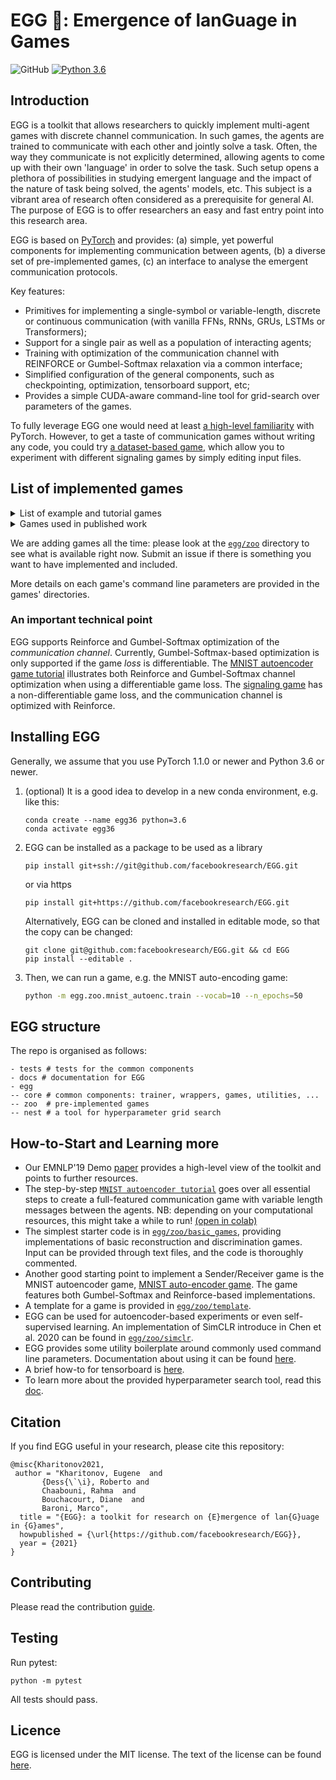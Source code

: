 # EGG 🐣: Emergence of lanGuage in Games

![GitHub](https://img.shields.io/github/license/facebookresearch/EGG)
[![Python 3.6](https://img.shields.io/badge/python-3.6-blue.svg)](https://www.python.org/downloads/release/python-360/)

## Introduction

EGG is a toolkit that allows researchers to quickly implement multi-agent games with discrete channel communication. In 
such games, the agents are trained to communicate with each other and jointly solve a task. Often, the way they communicate is not explicitly determined, allowing agents to come up with their own 'language' in order to solve the task.
Such setup opens a plethora of possibilities in studying emergent language and the impact of the nature of task being solved, the agents' models, etc. This subject is a vibrant area of research often considered as a prerequisite for general AI. The purpose of EGG is to offer researchers an easy and fast entry point into this research area.

EGG is based on [PyTorch](https://pytorch.org/) and provides: (a) simple, yet powerful components for implementing 
communication between agents, (b) a diverse set of pre-implemented games, (c) an interface to analyse the emergent 
communication protocols.

Key features:
 * Primitives for implementing a single-symbol or variable-length, discrete or continuous communication (with vanilla FFNs, RNNs, GRUs, LSTMs or Transformers);
 * Support for a single pair as well as a population of interacting agents;
 * Training with optimization of the communication channel with REINFORCE or Gumbel-Softmax relaxation via a common interface;
 * Simplified configuration of the general components, such as checkpointing, optimization, tensorboard support, etc;
 * Provides a simple CUDA-aware command-line tool for grid-search over parameters of the games.

To fully leverage EGG one would need at least [a high-level familiarity](https://pytorch.org/tutorials/beginner/deep_learning_60min_blitz.html)
with PyTorch. However, to get a taste of communication games without writing any code, you could try [a dataset-based game](/egg/zoo/external_game), which allow you to experiment with different signaling games by simply editing input files. 

## List of implemented games

<details><summary>List of example and tutorial games</summary><p>
 
 * [`MNIST autoencoder tutorial`](/tutorials/EGG%20walkthrough%20with%20a%20MNIST%20autoencoder.ipynb): A Jupyter tutorial that implements a MNIST discrete auto-encoder step-by-step, covering the basic concepts of EGG. The tutorial starts with pre-training a "vision" module and builds single- and multiple symbol auto-encoder communication games with channel optimization done by Reinforce and Gumbel-Softmax relaxation ([notebook](/tutorials/EGG%20walkthrough%20with%20a%20MNIST%20autoencoder.ipynb) / [colab](https://colab.research.google.com/github/facebookresearch/EGG/blob/main/tutorials/EGG%20walkthrough%20with%20a%20MNIST%20autoencoder.ipynb)).
 
* [`egg/zoo/basic_games`](/egg/zoo/basic_games): Simple implementations of reconstruction and discrimination games, taking their inputs from text files, and with thoroughly annotated code. These might be a good starting point to learn to play with EGG.
 
 * [`egg/zoo/signal_game`](/egg/zoo/signal_game): Modern version of a Lewis' signaling game. In this game, Sender is presented with a target image and with one or more distractor images. Then all images are shuffled and Receiver has to point to the target image based on a message from Sender. This implementation is based on Diane Bouchacourt's code.
 
 * [`egg/zoo/simple_autoenc`](/egg/zoo/simple_autoenc): Discrete auto-encoder Sender/Receiver game that auto-encodes one-hot vectors using variable-length messages.
 * [`egg/zoo/mnist_autoenc`](/egg/zoo/mnist_autoenc): Discrete MNIST auto-encoder game. In this Sender/Receiver game, Sender looks onto a MNIST image and sends a single symbol to Receiver, who tries to recover the image.
  * [`egg/zoo/mnist_vae`](/egg/zoo/mnist_vae): Continuous-message VAE cast as an auto-encoder game. In this Sender/Receiver (Encoder/Decoder) game, Sender looks onto a MNIST image and sends a multi-dimensional vector to Receiver, who tries to recover the image.
 * [`egg/zoo/summation`](/egg/zoo/summation): Sender and Receiver are jointly trained to recognize the `a^nb^n` grammar: Sender reads an input sequence and Receiver answers if the sequence belongs to the grammar. Which agent actually counts, Sender or Receiver? Does Sender make the decision and send it to Receiver? Or does Sender encode the incoming sequence in the message and it is Receiver that make the decision? Or something in-between?
 * [`egg/zoo/external_game`](/egg/zoo/external_game): A signaling game that takes inputs and ground-truth outputs from CSV files. 
</p></details>

 <details><summary>Games used in published work</summary><p>
 
  * [`egg/zoo/channel`](/egg/zoo/channel): _Anti-efficient encoding in emergent communication._ Rahma Chaabouni, Eugene Kharitonov, Emmanuel Dupoux, Marco Baroni. NeurIPS 2019.
  
  * [`egg/zoo/objects_game`](/egg/zoo/objects_game): _Focus on What’s Informative and Ignore What’s not: Communication Strategies in a Referential Game._ Roberto Dessì, Diane Bouchacourt, Davide Crepaldi, Marco Baroni. NeurIPS Workshop on Emergent Communication 2019. A Sender/Receiver game where the Sender sees a target as a vector of discrete properties (*e.g.* [2, 4, 3, 1] for a game with 4 dimensions) and the Receiver has to recognize the target among a lineup of target+distractor(s).
  
  * [`egg/zoo/compo_vs_generalization`](egg/zoo/compo_vs_generalization) _Compositionality and Generalization in Emergent Languages._ Rahma Chaabouni, Eugene Kharitonov, Diane Bouchacourt, Emmanuel Dupoux, Marco Baroni. ACL 2020.
  
  * [`egg/zoo/language_bottleneck`](/egg/zoo/language_bottleneck) _Entropy Minimization In Emergent Languages._ Eugene Kharitonov, Rahma Chaabouni, Diane Bouchacourt, Marco Baroni. ICML 2020. `egg/zoo/language_bottleneck` contains a set of games that study the information bottleneck property of the discrete communication channel. This poperty is illustrated in an EGG-based example of MNIST-based style transfer without an adversary ([notebook](/egg/zoo/language_bottleneck/mnist-style-transfer-via-bottleneck.ipynb) / [colab](https://colab.research.google.com/github/facebookresearch/EGG/blob/main/egg/zoo/language_bottleneck/mnist-style-transfer-via-bottleneck.ipynb)).

</p></details>

We are adding games all the time: please look at the [`egg/zoo`](/egg/zoo) directory to see what is available right now. Submit an issue if there is something you want to have implemented and included.

More details on each game's command line parameters are provided in the games' directories.

### An important technical point

EGG supports Reinforce and Gumbel-Softmax optimization of the *communication channel*. Currently, Gumbel-Softmax-based optimization is only supported if the game *loss* is differentiable. The [MNIST autoencoder game tutorial](/tutorials/EGG%20walkthrough%20with%20a%20MNIST%20autoencoder.ipynb) illustrates both Reinforce and Gumbel-Softmax channel optimization when using a differentiable game loss. The [signaling game](/egg/zoo/signal_game) has a non-differentiable game loss, and the communication channel is optimized with Reinforce.

## Installing EGG

Generally, we assume that you use PyTorch 1.1.0 or newer and Python 3.6 or newer. 

 1. (optional) It is a good idea to develop in a new conda environment, e.g. like this:
    ```
    conda create --name egg36 python=3.6
    conda activate egg36
    ```
 2. EGG can be installed as a package to be used as a library
    ```
    pip install git+ssh://git@github.com/facebookresearch/EGG.git
    ```
    or via https
    ```
    pip install git+https://github.com/facebookresearch/EGG.git
    ```
    Alternatively, EGG can be cloned and installed in editable mode, so that the copy can be changed:
    ```
    git clone git@github.com:facebookresearch/EGG.git && cd EGG
    pip install --editable .
    ```
 3.
    Then, we can run a game, e.g. the MNIST auto-encoding game:
    ```bash
    python -m egg.zoo.mnist_autoenc.train --vocab=10 --n_epochs=50
    ```

## EGG structure

The repo is organised as follows:
```
- tests # tests for the common components
- docs # documentation for EGG
- egg
-- core # common components: trainer, wrappers, games, utilities, ...
-- zoo  # pre-implemented games 
-- nest # a tool for hyperparameter grid search
```

## How-to-Start and Learning more
* Our EMNLP'19 Demo [paper](https://aclanthology.org/D19-3010/) provides a high-level view of the toolkit and points to further resources.
* The step-by-step [`MNIST autoencoder tutorial`](/tutorials/EGG%20walkthrough%20with%20a%20MNIST%20autoencoder.ipynb) goes over all essential steps to create a full-featured communication game with variable length messages between the agents. NB: depending on your computational resources, this might take a while to run! [(open in colab)](https://colab.research.google.com/github/facebookresearch/EGG/blob/main/tutorials/EGG%20walkthrough%20with%20a%20MNIST%20autoencoder.ipynb)
* The simplest starter code is in [`egg/zoo/basic_games`](/egg/zoo/basic_games), providing implementations of basic reconstruction and discrimination games. Input can be provided through text files, and the code is thoroughly commented.
* Another good starting point to implement a Sender/Receiver game is the MNIST autoencoder
game, [MNIST auto-encoder game](/egg/zoo/mnist_autoenc). The game features both Gumbel-Softmax 
and Reinforce-based implementations.
* A template for a game is provided in [`egg/zoo/template`](/egg/zoo/template).
* EGG can be used for autoencoder-based experiments or even self-supervised learning. An implementation of SimCLR introduce in Chen et al. 2020 can be found in [`egg/zoo/simclr`](/egg/zoo/simclr).
* EGG provides some utility boilerplate around commonly used command line parameters. Documentation about using it can be found
[here](docs/CL.md).
* A brief how-to for tensorboard is [here](docs/tensorboard.md).
* To learn more about the provided hyperparameter search tool, read this [doc](docs/nest.md).

## Citation
If you find EGG useful in your research, please cite this repository:
```
@misc{Kharitonov2021,
 author = "Kharitonov, Eugene  and
       {Dess{\`\i}, Roberto and
       Chaabouni, Rahma  and
       Bouchacourt, Diane  and
       Baroni, Marco",
  title = "{EGG}: a toolkit for research on {E}mergence of lan{G}uage in {G}ames",
  howpublished = {\url{https://github.com/facebookresearch/EGG}},
  year = {2021}
}
```

## Contributing
Please read the contribution [guide](CONTRIBUTING.md).


## Testing
Run pytest:

```
python -m pytest
```

All tests should pass.

## Licence
EGG is licensed under the MIT license. The text of the license can be found [here](LICENSE).


